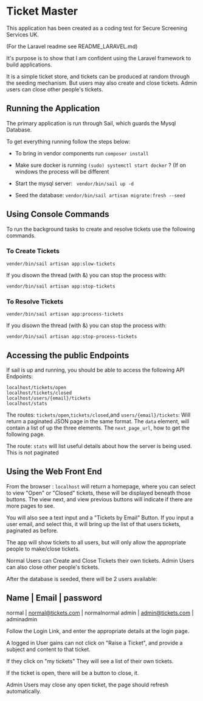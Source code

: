 Ticket Master
=============

This application has been created as a coding test for Secure Screening Services UK.

(For the Laravel readme see README_LARAVEL.md)

It's purpose is to show that I am confident using the Laravel framework to build applications.

It is a simple ticket store, and tickets can be produced at random through the seeding mechanism. But users may also create and close tickets.  Admin users can close other people's tickets.


Running the Application
-------------

The primary application is run through Sail, which guards the Mysql Database.

To get everything running follow the steps below:

* To bring in vendor components run ```composer install```

* Make sure docker is running ```(sudo) systemctl start docker``` ? (If on windows the process will be different

* Start the mysql server: ``` vendor/bin/sail up -d```

* Seed the database: ```vendor/bin/sail artisan migrate:fresh --seed```

Using Console Commands
--------------

To run the background tasks to create and resolve tickets use the following commands.

### To Create Tickets

```vender/bin/sail artisan app:slow-tickets```

If you disown the thread (with &) you can stop the process with:

```vendor/bin/sail artisan app:stop-tickets```

### To Resolve Tickets

```vender/bin/sail artisan app:process-tickets```

If you disown the thread (with &) you can stop the process with:

```vendor/bin/sail artisan app:stop-process-tickets```

Accessing the public Endpoints
--------------

If sail is up and running, you should be able to access the following API Endpoints:

```
localhost/tickets/open
localhost/tickets/closed
localhost/users/{email}/tickets
localhost/stats
```

The routes: ```tickets/open```,```tickets/closed```,and ```users/{email}/tickets```: Will return a paginated JSON page in the same format.  The ```data``` element, will contain a list of up the three elements. The ```next_page_url```, how to get the following page.

The route: ```stats``` will list useful details about how the server is being used. This is not paginated

Using the Web Front End
------------

From the browser : ```localhost``` will return a homepage, where you can select to view "Open" or "Closed" tickets, these will be displayed beneath those buttons. The view next, and view previous buttons will indicate if there are more pages to see.

You will also see a text input and a "Tickets by Email" Button. If you input a user email, and select this, it will bring up the list of that users tickets, paginated as before.

The app will show tickets to all users, but will only allow the appropriate people to make/close tickets.

Normal Users can Create and Close Tickets their own tickets.
Admin Users can also close other people's tickets.

After the database is seeded, there will be 2 users available:

Name   | Email              | password
-----------------------------------
normal | normal@tickets.com | normalnormal
admin  | admin@tickets.com  | adminadmin

Follow the Login Link, and enter the appropriate details at the login page.

A logged in User gains can not click on "Raise a Ticket", and provide a subject and content to that ticket.

If they click on "my tickets" They will see a list of their own tickets.

If the ticket is open, there will be a button to close, it.

Admin Users may close any open ticket, the page should refresh automatically.




